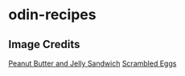 # odin-recipes

## Image Credits
[Peanut Butter and Jelly Sandwich](https://commons.wikimedia.org/wiki/File:2020-05-05_00_10_00_A_peanut_butter_and_jelly_sandwich_composed_of_two_slices_of_Sara_Lee_white_whole_grain_bread,_Welch's_concord_grape_jelly_and_Jif_peanut_butter_in_the_Franklin_Farm_section_of_Oak_Hill,_Fairfax_County,_Virginia.jpg)
[Scrambled Eggs](https://commons.wikimedia.org/wiki/File:Scrambled_eggs-01.jpg)
